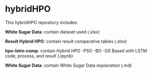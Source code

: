 # hybridHPO

This hybridHPO repository includes:  

**White Sugar Data**: contain dataset used (.xlsx)  

**Result Hybrid HPO**: contain result comparative tables (.xlsx)  

**hpo-lstm-comp**: contain Hybrid HPO -PSO -BO -GS Based with LSTM code, process, and result (.ipynb)  

**White Sugar Data**: contain White Sugar Data explanation  (.md)
